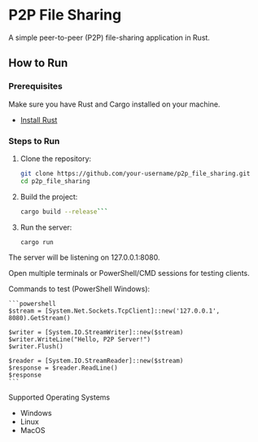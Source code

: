 # P2P File Sharing

A simple peer-to-peer (P2P) file-sharing application in Rust.

## How to Run

### Prerequisites

Make sure you have Rust and Cargo installed on your machine.

- [Install Rust](https://www.rust-lang.org/learn/get-started)

### Steps to Run

1. Clone the repository:

   ```bash
   git clone https://github.com/your-username/p2p_file_sharing.git
   cd p2p_file_sharing
   ```

2. Build the project:

	```bash
	cargo build --release```

3. Run the server:

	```bash
	cargo run
	```

The server will be listening on 127.0.0.1:8080.

Open multiple terminals or PowerShell/CMD sessions for testing clients.

Commands to test (PowerShell Windows):

	```powershell
	$stream = [System.Net.Sockets.TcpClient]::new('127.0.0.1', 8080).GetStream()

	$writer = [System.IO.StreamWriter]::new($stream)
	$writer.WriteLine("Hello, P2P Server!")
	$writer.Flush()

	$reader = [System.IO.StreamReader]::new($stream)
	$response = $reader.ReadLine()
	$response
	```

Supported Operating Systems

- Windows
- Linux
- MacOS